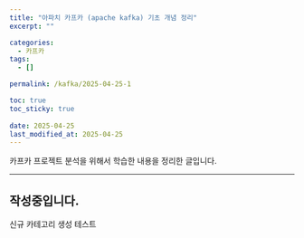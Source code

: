 ```yaml
---
title: "아파치 카프카 (apache kafka) 기초 개념 정리"
excerpt: ""

categories:
  - 카프카
tags:
  - []

permalink: /kafka/2025-04-25-1

toc: true
toc_sticky: true
 
date: 2025-04-25
last_modified_at: 2025-04-25
---
```


카프카 프로젝트 분석을 위해서 학습한 내용을 정리한 글입니다.

---

## 작성중입니다.

신규 카테고리 생성 테스트

